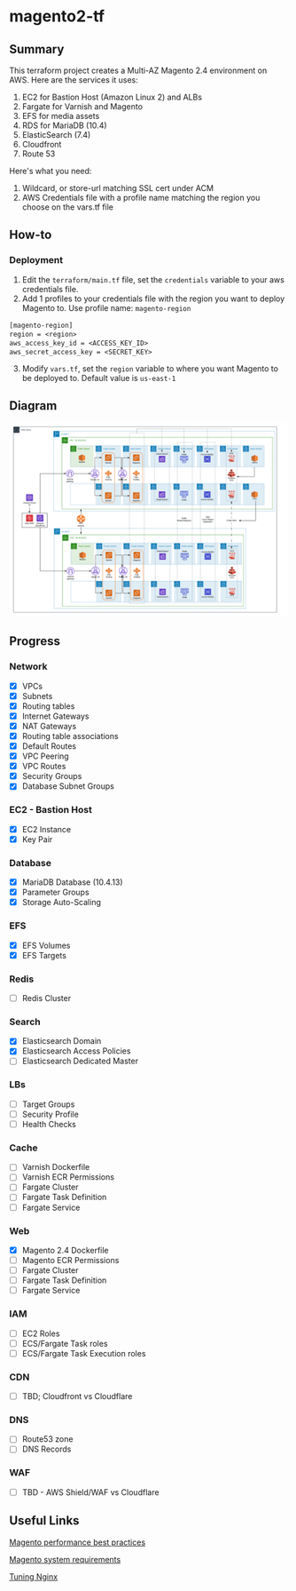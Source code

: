 # magento2-tf

## Summary
This terraform project creates a Multi-AZ Magento 2.4 environment on AWS. Here are the services it uses:

1. EC2 for Bastion Host (Amazon Linux 2) and ALBs
2. Fargate for Varnish and Magento
3. EFS for media assets
4. RDS for MariaDB (10.4)
5. ElasticSearch (7.4)
6. Cloudfront
7. Route 53

Here's what you need:

1. Wildcard, or store-url matching SSL cert under ACM
2. AWS Credentials file with a profile name matching the region you choose on the vars.tf file

## How-to
### Deployment
1. Edit the `terraform/main.tf` file, set the `credentials` variable to your aws credentials file.
2. Add 1 profiles to your credentials file with the region you want to deploy Magento to. Use profile name: `magento-region`
```
[magento-region]
region = <region>
aws_access_key_id = <ACCESS_KEY_ID>
aws_secret_access_key = <SECRET_KEY>
```
3. Modify `vars.tf`, set the `region` variable to where you want Magento to be deployed to. Default value is `us-east-1`

## Diagram
![screenshot](https://github.com/davoclock/magento2-tf/blob/master/img/multiregionmagento.png)

## Progress
### Network
- [x] VPCs
- [x] Subnets
- [x] Routing tables
- [x] Internet Gateways
- [x] NAT Gateways
- [x] Routing table associations
- [x] Default Routes
- [X] VPC Peering
- [X] VPC Routes
- [X] Security Groups
- [X] Database Subnet Groups

### EC2 - Bastion Host
- [X] EC2 Instance
- [X] Key Pair

### Database
- [X] MariaDB Database (10.4.13)
- [X] Parameter Groups
- [X] Storage Auto-Scaling

### EFS
- [X] EFS Volumes
- [X] EFS Targets

### Redis
- [ ] Redis Cluster

### Search
- [X] Elasticsearch Domain
- [X] Elasticsearch Access Policies
- [ ] Elasticsearch Dedicated Master

### LBs
- [ ] Target Groups
- [ ] Security Profile
- [ ] Health Checks

### Cache
- [ ] Varnish Dockerfile
- [ ] Varnish ECR Permissions
- [ ] Fargate Cluster
- [ ] Fargate Task Definition
- [ ] Fargate Service

### Web
- [X] Magento 2.4 Dockerfile
- [ ] Magento ECR Permissions
- [ ] Fargate Cluster
- [ ] Fargate Task Definition
- [ ] Fargate Service

### IAM
- [ ] EC2 Roles
- [ ] ECS/Fargate Task roles
- [ ] ECS/Fargate Task Execution roles

### CDN
- [ ] TBD; Cloudfront vs Cloudflare

### DNS
- [ ] Route53 zone
- [ ] DNS Records

### WAF
- [ ] TBD - AWS Shield/WAF vs Cloudflare

## Useful Links
[Magento performance best practices](https://devdocs.magento.com/guides/v2.3/performance-best-practices/software.html)

[Magento system requirements](https://devdocs.magento.com/guides/v2.3/install-gde/system-requirements-tech.html)

[Tuning Nginx](https://www.nginx.com/blog/tuning-nginx/)
